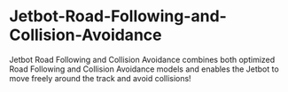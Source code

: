 # Jetbot-Road-Following-and-Collision-Avoidance
Jetbot Road Following and Collision Avoidance combines both optimized Road Following and Collision Avoidance models and enables the Jetbot to move freely around the track and avoid collisions!
